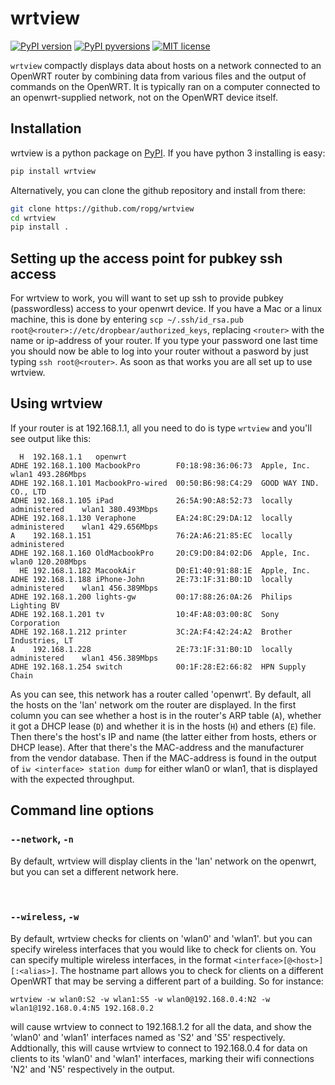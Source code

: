 # wrtview

[![PyPI version](https://img.shields.io/pypi/v/wrtview.svg)](https://pypi.python.org/pypi/wrtview/)
[![PyPI pyversions](https://img.shields.io/pypi/pyversions/klipz.svg)](https://pypi.python.org/pypi/wrtview/)
[![MIT license](https://img.shields.io/badge/License-MIT-blue.svg)](https://github.com/ropg/wrtview/blob/master/LICENSE)

`wrtview` compactly displays data about hosts on a network connected to an OpenWRT router by combining data from various files and the output of commands on the OpenWRT. It is typically ran on a computer connected to an openwrt-supplied network, not on the OpenWRT device itself.

## Installation

wrtview is a python package on [PyPI](https://pypi.org/project/wrtview). If you have python 3 installing is easy: 

```bash
pip install wrtview
```

Alternatively, you can clone the github repository and install from there:

```bash
git clone https://github.com/ropg/wrtview
cd wrtview
pip install .
```

## Setting up the access point for pubkey ssh access

For wrtview to work, you will want to set up ssh to provide pubkey (passwordless) access to your openwrt device. If you have a Mac or a linux machine, this is done by entering `scp ~/.ssh/id_rsa.pub root@<router>://etc/dropbear/authorized_keys`, replacing `<router>` with the name or ip-address of your router. If you type your password one last time you should now be able to log into your router without a pasword by just typing `ssh root@<router>`. As soon as that works you are all set up to use wrtview.

## Using wrtview

If your router is at 192.168.1.1, all you need to do is type `wrtview` and you'll see output like this:

```text
  H  192.168.1.1   openwrt         
ADHE 192.168.1.100 MacbookPro        F0:18:98:36:06:73  Apple, Inc.             wlan1 493.286Mbps
ADHE 192.168.1.101 MacbookPro-wired  00:50:B6:98:C4:29  GOOD WAY IND. CO., LTD
ADHE 192.168.1.105 iPad              26:5A:90:A8:52:73  locally administered    wlan1 380.493Mbps
ADHE 192.168.1.130 Veraphone         EA:24:8C:29:DA:12  locally administered    wlan1 429.656Mbps
A    192.168.1.151                   76:2A:A6:21:85:EC  locally administered       
ADHE 192.168.1.160 OldMacbookPro     20:C9:D0:84:02:D6  Apple, Inc.             wlan0 120.208Mbps
  HE 192.168.1.182 MacookAir         D0:E1:40:91:88:1E  Apple, Inc.                
ADHE 192.168.1.188 iPhone-John       2E:73:1F:31:B0:1D  locally administered    wlan1 456.389Mbps
ADHE 192.168.1.200 lights-gw         00:17:88:26:0A:26  Philips Lighting BV        
ADHE 192.168.1.201 tv                10:4F:A8:03:00:8C  Sony Corporation           
ADHE 192.168.1.212 printer           3C:2A:F4:42:24:A2  Brother Industries, LT     
A    192.168.1.228                   2E:73:1F:31:B0:1D  locally administered    wlan1 456.389Mbps
ADHE 192.168.1.254 switch            00:1F:28:E2:66:82  HPN Supply Chain
```

As you can see, this network has a router called 'openwrt'. By default, all the hosts on the 'lan' network om the router are displayed. In the first column you can see whether a host is in the router's ARP table (`A`), whether it got a DHCP lease (`D`) and whether it is in the hosts (`H`) and ethers (`E`) file. Then there's the host's IP and name (the latter either from hosts, ethers or DHCP lease). After that there's the MAC-address and the manufacturer from the vendor database. Then if the MAC-address is found in the output of `iw <interface> station dump` for either wlan0 or wlan1, that is displayed with the expected throughput.

## Command line options

### `--network`, `-n`

By default, wrtview will display clients in the 'lan' network on the openwrt, but you can set a different network here.

&nbsp;

### `--wireless`, `-w`

By default, wrtview checks for clients on 'wlan0' and 'wlan1'. but you can specify wireless interfaces that you would like to check for clients on. You can specify multiple wireless interfaces, in the format `<interface>[@<host>][:<alias>]`. The hostname part allows you to check for clients on a different OpenWRT that may be serving a different part of a building. So for instance:

```text
wrtview -w wlan0:S2 -w wlan1:S5 -w wlan0@192.168.0.4:N2 -w wlan1@192.168.0.4:N5 192.168.0.2
```

will cause wrtview to connect to 192.168.1.2 for all the data, and show the 'wlan0' and 'wlan1' interfaces named as 'S2' and 'S5' respectively. Addtionally, this will cause wrtview to connect to 192.168.0.4 for data on clients to its 'wlan0' and 'wlan1' interfaces, marking their wifi connections 'N2' and 'N5' respectively in the output.